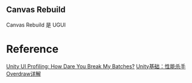 ## Canvas Rebuild

Canvas Rebuild 是 UGUI 

# Reference

[Unity UI Profiling: How Dare You Break My Batches?](https://thegamedev.guru/unity-ui/profiling-canvas-rebuilds/)
[Unity基础：性能杀手Overdraw详解](https://zhuanlan.zhihu.com/p/350778355)